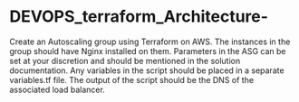 # DEVOPS_terraform_Architecture-

Create an Autoscaling group using Terraform on AWS. The instances in the group should have Nginx installed on them. Parameters in the ASG can be set at your discretion and should be mentioned in the solution documentation.
Any variables in the script should be placed in a separate variables.tf file. The output of the script should be the DNS of the associated load balancer.
